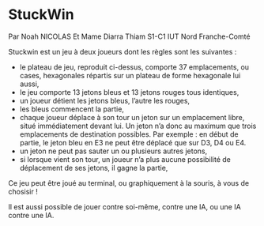 # StuckWin
Par Noah NICOLAS
Et Mame Diarra Thiam
S1-C1
IUT Nord Franche-Comté

Stuckwin est un jeu à deux joueurs dont les règles sont les suivantes :

- le plateau de jeu, reproduit ci-dessus, comporte 37 emplacements, ou cases, hexagonales répartis sur un plateau de forme hexagonale lui aussi,
- le jeu comporte 13 jetons bleus et 13 jetons rouges tous identiques,
- un joueur détient les jetons bleus, l’autre les rouges,
- les bleus commencent la partie,
- chaque joueur déplace à son tour un jeton sur un emplacement libre, situé immédiatement devant lui. Un jeton n’a donc au maximum que trois emplacements
  de destination possibles. Par exemple : en début de partie, le jeton bleu en E3 ne peut être déplacé que sur D3, D4 ou E4.
- un jeton ne peut pas sauter un ou plusieurs autres jetons,
- si lorsque vient son tour, un joueur n’a plus aucune possibilité de déplacement de ses jetons, il gagne la partie,

Ce jeu peut être joué au terminal, ou graphiquement à la souris, à vous de chosisir !

Il est aussi possible de jouer contre soi-même, contre une IA, ou une IA contre une IA.

